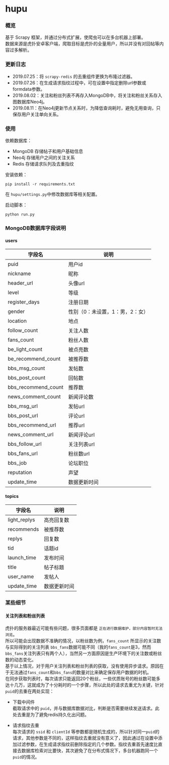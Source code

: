 # hupu

### 概览  
基于 Scrapy 框架，并通过分布式扩展，使爬虫可以在多台机器上部署。  
数据来源是虎扑安卓客户端，爬取目标是虎扑的全量用户，所以并没有对回帖等内容过多解析。

### 更新日志  
- 2019.07.25：将 `scrapy-redis` 的去重组件更换为布隆过滤器。    
- 2019.07.26：在生成请求指纹过程中，可在设置中指定删除url参数或formdata参数。    
- 2019.08.02：关注和粉丝列表不再存入MongoDB中，将关注和粉丝关系存入图数据库Neo4j。  
- 2019.08.11：在Neo4j更新节点关系时，为降低查询耗时，避免无用查询，只保存用户关注单向关系。  

### 使用  
依赖数据库：  

- MongoDB 存储帖子和用户基础信息
- Neo4j 存储用户之间的关注关系
- Redis 存储请求队列及去重指纹  

安装依赖：  

```
pip install -r requirements.txt  
```

在 `hupu/settings.py`中修改数据库等相关配置。  

启动脚本：  

```
python run.py
```

### MongoDB数据库字段说明  
#### users   
| 字段名                   | 说明                |
|-----------------------|-------------------|
| puid                  | 用户id              |
| nickname              | 昵称                |
| header\_url           | 头像url             |
| level                 | 等级                |
| register\_days        | 注册日期              |
| gender                | 性别（0：未设置，1：男，2：女） |
| location              | 地点                |
| follow\_count         | 关注人数              |
| fans\_count           | 粉丝人数              |
| be\_light\_count      | 被点亮数              |
| be\_recommend\_count  | 被推荐数              |
| bbs\_msg\_count       | 发帖数               |
| bbs\_post\_count      | 回帖数               |
| bbs\_recommend\_count | 推荐数               |
| news\_comment\_count  | 新闻评论数             |
| bbs\_msg\_url         | 发帖url             |
| bbs\_post\_url        | 评论url             |
| bbs\_recommend\_url   | 推荐url             |
| news\_comment\_url    | 新闻评论url           |
| bbs\_follow\_url      | 关注列表url           |
| bbs\_fans\_url        | 粉丝数url            |
| bbs\_job              | 论坛职位              |
| reputation            | 声望                |
| update_time           | 数据更新时间          |


#### topics  
| 字段名           | 说明    |
|---------------|-------|
| light\_replys | 高亮回复数 |
| recommends    | 被推荐数  |
| replys        | 回复数   |
| tid           | 话题id  |
| launch\_time  | 发布时间  |
| title         | 帖子标题  |
| user\_name    | 发帖人   |
| update_time   | 数据更新时间    |





### 某些细节  
#### 关注列表和粉丝列表  
虎扑的服务器最近可能有些问题，很多页面都是 `正在进行数据维护，部分内容暂时无法浏览`。   
所以可能会出现数据不准确的情况，以粉丝数为例，`fans_count` 所显示的关注数与实际得到的关注列表 `bbs_fans`数据可能不同（我的`fans_count`是3，然而`bbs_fans`关注列表只有两个人），当然另一方面原因是生产环境下的关注数或粉丝数的动态变化。  
基于以上情况，对于用户关注列表和粉丝列表的获取，没有使用异步请求。原因在于无法通过`fans_count`和`bbs_fans`的数量对比来确定保存用户数据的时机。  
在同步获取列表时，每次请求只能返回20个粉丝，一些优质账号的粉丝数可能多达十几万，这就成为了十分耗时的一个步骤，所以此处的请求去重尤为关键，针对 `puid`的去重在两处实现：  

- 下载中间件  
	截取请求中的 `puid`，并与数据库数据对比，判断是否需要继续发送请求。此处去重是为了避免redis持久化出问题。
	
- 请求指纹去重  
	每次请求的 `ssid` 和 `clientId` 等参数都是随机生成的，所以针对同一`puid`的请求，其他参数是不同的，这样指纹去重就没有意义了，因此通过在设置中添加过滤参数，在生成请求指纹前删除指定的几个参数。指纹去重首先速度比直接去数据库检索对比要快，其次避免了在分布式情况下，多台机器跑同一个`puid`的情况。

